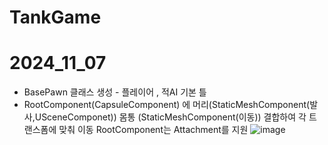 # TankGame
# 2024_11_07
- BasePawn 클래스 생성 - 플레이어 , 적AI 기본 틀
- RootComponent(CapsuleComponent) 에 머리(StaticMeshComponent(발사,USceneComponet)) 몸통 (StaticMeshComponent(이동)) 결합하여 각 트랜스폼에 맞춰 이동 RootComponent는 Attachment를 지원
![image](https://github.com/user-attachments/assets/e22e8898-967c-484f-9606-acf4c8f3cf51)
